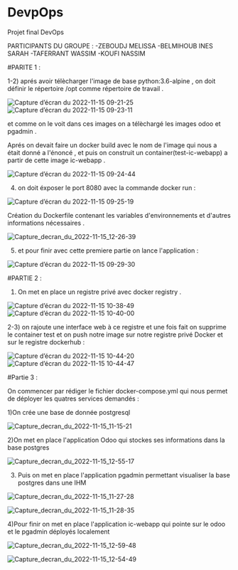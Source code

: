 # DevpOps

Projet final DevOps

PARTICIPANTS DU GROUPE :
-ZEBOUDJ MELISSA 
-BELMIHOUB INES SARAH 
-TAFERRANT WASSIM 
-KOUFI NASSIM 

#PARITE 1 :

1-2) aprés avoir télècharger l'image de base python:3.6-alpine , on doit définir le répertoire /opt comme répertoire  de travail .



![Capture d’écran du 2022-11-15 09-21-25](https://user-images.githubusercontent.com/93126220/201900892-3309be11-e995-4bd2-bedf-e8f178480863.png)
![Capture d’écran du 2022-11-15 09-23-11](https://user-images.githubusercontent.com/93126220/201900970-8311c06b-003a-495c-8485-fe1de3149f14.png)



et comme on le voit dans ces images on a télèchargé les images odoo et pgadmin .


Aprés on devait faire un docker build avec le nom de l'image qui nous a était donné a l'énoncé , et puis on construit un container(test-ic-webapp) a partir de cette image ic-webapp .



   ![Capture d’écran du 2022-11-15 09-24-44](https://user-images.githubusercontent.com/93126220/201902654-7f65f4b5-4776-489e-a16d-d7cf13090918.png)
   
   
   
4) on doit éxposer le port 8080 avec la commande docker run :



![Capture d’écran du 2022-11-15 09-25-19](https://user-images.githubusercontent.com/93126220/201903335-8bf2fe47-703b-47d4-afa2-108f3426a6ea.png)


Création du Dockerfile contenant les variables d'environnements et d'autres informations nécessaires .



![Capture_decran_du_2022-11-15_12-26-39](https://user-images.githubusercontent.com/93126220/201908602-ba741608-0106-43d0-99a3-5387efd01429.png)




5) et pour finir avec cette premiere partie on lance l'application :



![Capture d’écran du 2022-11-15 09-29-30](https://user-images.githubusercontent.com/93126220/201904486-73ef99ed-1355-4d66-9550-2b3a4e1b08b5.png)


#PARTIE 2 :


1) On met en place un registre privé avec docker registry .




![Capture d’écran du 2022-11-15 10-38-49](https://user-images.githubusercontent.com/93126220/201904949-cdbe2b08-15af-4018-8c4c-9405d9e5b8f9.png)
![Capture d’écran du 2022-11-15 10-40-00](https://user-images.githubusercontent.com/93126220/201905351-b0cafeef-9f1b-4c72-a6dc-b82ad5ff2c36.png)



2-3) on rajoute une interface web à ce registre et une fois fait on supprime le container test  et on push notre image sur notre registre privé Docker et sur le registre dockerhub :



![Capture d’écran du 2022-11-15 10-44-20](https://user-images.githubusercontent.com/93126220/201905855-d8566ff4-f3d1-4a72-824a-c75bcd60e1eb.png)
![Capture d’écran du 2022-11-15 10-44-47](https://user-images.githubusercontent.com/93126220/201905877-131ad2ca-7d28-4069-9360-bdd266b1799d.png)

#Partie 3 :

On commencer par rédiger le fichier docker-compose.yml qui nous permet de déployer les quatres services demandés :

1)On crée une base de donnée postgresql


![Capture_decran_du_2022-11-15_11-15-21](https://user-images.githubusercontent.com/93126220/201913808-145d3fb8-e5a9-4fcf-94d4-92a473582fdd.png)




2)On met en place l'application Odoo qui stockes ses informations dans la base postgres 



![Capture_decran_du_2022-11-15_12-55-17](https://user-images.githubusercontent.com/93126220/201914550-bb8e8390-35a1-4a0c-bd76-13019dc49c32.png)




3) Puis on met en place l'application pgadmin permettant visualiser la base postgres dans une IHM



![Capture_decran_du_2022-11-15_11-27-28](https://user-images.githubusercontent.com/93126220/201914690-44027912-d416-4900-a8d0-9a8f02b8e092.png)


![Capture_decran_du_2022-11-15_11-28-35](https://user-images.githubusercontent.com/93126220/201914731-4739820f-46b9-4442-b9e3-0861090d8000.png)




4)Pour finir on met en place l'application ic-webapp qui pointe sur le odoo et le pgadmin déployés localement 



![Capture_decran_du_2022-11-15_12-59-48](https://user-images.githubusercontent.com/93126220/201914797-fea5452c-837d-4c00-ba23-608e749d34d8.png)



![Capture_decran_du_2022-11-15_12-54-49](https://user-images.githubusercontent.com/93126220/201914829-e4c05407-4048-4e1b-a85b-12e39c06ae1b.png)



